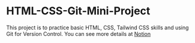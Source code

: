 # HTML-CSS-Git-Mini-Project

This project is to practice basic HTML, CSS, Tailwind CSS skills and using Git for Version Control.
You can see more details at [Notion](https://www.notion.so/techup/HTML-CSS-Git-Mini-Project-4029c70d8bb24fb48868e2a6deb275a9)
